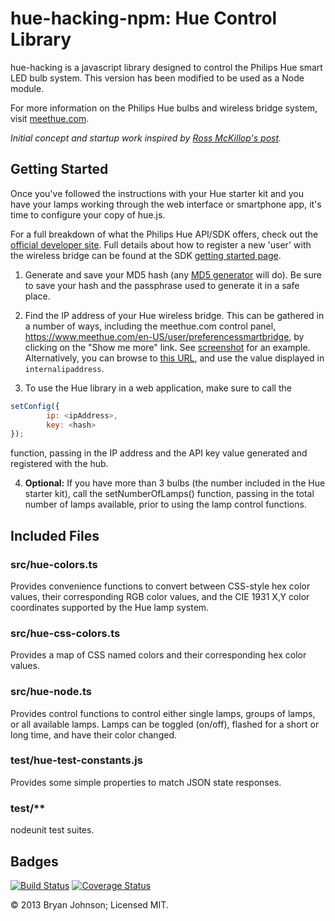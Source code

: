 # hue-hacking-npm: Hue Control Library #

hue-hacking is a javascript library designed to control the Philips Hue smart LED bulb system. This version has been modified to be used as a Node module.

For more information on the Philips Hue bulbs and wireless bridge system, visit [meethue.com](http://meethue.com).

_Initial concept and startup work inspired by [Ross McKillop's post](http://rsmck.co.uk/hue)._

## Getting Started ##
Once you've followed the instructions with your Hue starter kit and you have your lamps working through the web interface or smartphone app, it's time to configure your copy of hue.js.

For a full breakdown of what the Philips Hue API/SDK offers, check out the [official developer site](http://developers.meethue.com/). Full details about how to register a new 'user' with the wireless bridge can be found at the SDK [getting started page](http://developers.meethue.com/gettingstarted.html).

1. Generate and save your MD5 hash (any [MD5 generator](http://www.miraclesalad.com/webtools/md5.php) will do). Be sure to save your hash and the passphrase used to generate it in a safe place.

2. Find the IP address of your Hue wireless bridge. This can be gathered in a number of ways, including the meethue.com control panel, https://www.meethue.com/en-US/user/preferencessmartbridge, by clicking on the "Show me more" link. See [screenshot](http://imgur.com/yDhCp) for an example. Alternatively, you can browse to [this URL](http://www.meethue.com/api/nupnp), and use the value displayed in `internalipaddress`.

3. To use the Hue library in a web application, make sure to call the 
```javascript 
setConfig({
        ip: <ipAddress>, 
        key: <hash>
});
``` 
function, passing in the IP address and the API key value generated and registered with the hub.

4. __Optional:__ If you have more than 3 bulbs (the number included in the Hue starter kit), call the setNumberOfLamps() function, passing in the total number of lamps available, prior to using the lamp control functions.

## Included Files ##

### src/hue-colors.ts ###
Provides convenience functions to convert between CSS-style hex color values, their corresponding RGB color values, and the CIE 1931 X,Y color coordinates supported by the Hue lamp system.

### src/hue-css-colors.ts ###
Provides a map of CSS named colors and their corresponding hex color values.

### src/hue-node.ts ###
Provides control functions to control either single lamps, groups of lamps, or all available lamps. Lamps can be toggled (on/off), flashed for a short or long time, and have their color changed.

### test/hue-test-constants.js ###
Provides some simple properties to match JSON state responses.

### test/** ###
nodeunit test suites.

## Badges ##
[![Build Status](https://travis-ci.org/bjohnso5/hue-hacking-npm.svg?branch=master)](https://travis-ci.org/bjohnso5/hue-hacking-npm)
[![Coverage Status](https://coveralls.io/repos/github/bjohnso5/hue-hacking-npm/badge.svg?branch=master)](https://coveralls.io/github/bjohnso5/hue-hacking-npm?branch=master)

&copy; 2013 Bryan Johnson; Licensed MIT.
